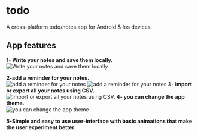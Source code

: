 
# todo

A cross-platform todo/notes app for Android & Ios devices.

## App features
**1- Write your notes and save them locally.<br />**
![Write your notes and save them locally](https://github.com/JosephJasin/todo/blob/master/picturesForGithub/p1.jpeg?raw=true)

**2-add a reminder for your notes. <br />**
![add a reminder for your notes](https://github.com/JosephJasin/todo/blob/master/picturesForGithub/p10.jpeg?raw=true)
![add a reminder for your notes](https://github.com/JosephJasin/todo/blob/master/picturesForGithub/p11.jpeg?raw=true)
**3- import or export all your notes using CSV.<br />**
![import or export all your notes using CSV.](https://github.com/JosephJasin/todo/blob/master/picturesForGithub/p5.jpeg?raw=true)
**4- you can change the app theme.<br />**
![you can change the app theme](https://github.com/JosephJasin/todo/blob/master/picturesForGithub/p6.jpeg?raw=true)

**5-Simple and easy to use user-interface with basic animations
that make the user experiment better.<br />**
